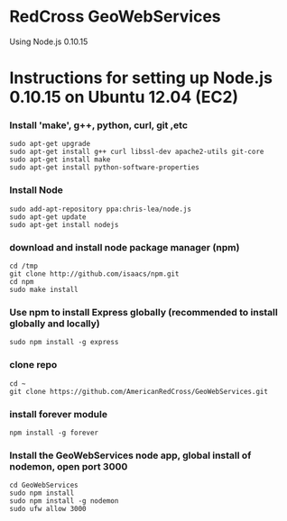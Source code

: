 RedCross GeoWebServices
============

Using Node.js 0.10.15

Instructions for setting up Node.js 0.10.15 on Ubuntu 12.04 (EC2)
=========================================================================	

### Install 'make', g++, python, curl, git ,etc
	sudo apt-get upgrade
	sudo apt-get install g++ curl libssl-dev apache2-utils git-core
	sudo apt-get install make
	sudo apt-get install python-software-properties

### Install Node
	sudo add-apt-repository ppa:chris-lea/node.js
	sudo apt-get update 
	sudo apt-get install nodejs

### download and install node package manager (npm)
	cd /tmp 
	git clone http://github.com/isaacs/npm.git 
	cd npm 
	sudo make install

### Use npm to install Express globally (recommended to install globally and locally)
	sudo npm install -g express

### clone repo
	cd ~
	git clone https://github.com/AmericanRedCross/GeoWebServices.git

### install forever module
	npm install -g forever

### Install the GeoWebServices node app, global install of nodemon, open port 3000
	cd GeoWebServices
	sudo npm install
	sudo npm install -g nodemon
	sudo ufw allow 3000







